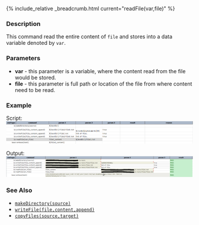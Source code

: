 {% include_relative _breadcrumb.html current="readFile(var,file)" %}


### Description
This command read the entire content of  `file` and stores into a data variable denoted by `var`.


### Parameters
- **var** \- this parameter is a variable, where the content read from the file would be stored.
- **file** \- this parameter is full path or location of the file from where content need to be read.


### Example
Script:<br/>
![script](image/readFile_01.png)

Output:<br/>
![output](image/readFile_02.png)


### See Also
- [`makeDirectory(source)`](makeDirectory(source))
- [`writeFile(file,content,append)`](writeFile(file,content,append))
- [`copyFiles(source,target)`](copyFiles(source,target))

